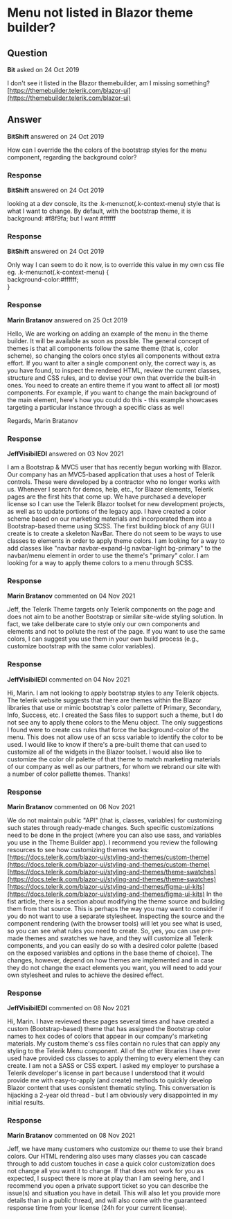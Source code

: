 # Menu not listed in Blazor theme builder?

## Question

**Bit** asked on 24 Oct 2019

I don't see it listed in the Blazor themebuilder, am I missing something? [https://themebuilder.telerik.com/blazor-ui](https://themebuilder.telerik.com/blazor-ui)

## Answer

**BitShift** answered on 24 Oct 2019

How can I override the the colors of the bootstrap styles for the menu component, regarding the background color?

### Response

**BitShift** answered on 24 Oct 2019

looking at a dev console, its the .k-menu:not(.k-context-menu) style that is what I want to change. By default, with the bootstrap theme, it is background: #f8f9fa; but I want #ffffff

### Response

**BitShift** answered on 24 Oct 2019

Only way I can seem to do it now, is to override this value in my own css file eg. .k-menu:not(.k-context-menu) {<br> background-color:#ffffff;<br>}

### Response

**Marin Bratanov** answered on 25 Oct 2019

Hello, We are working on adding an example of the menu in the theme builder. It will be available as soon as possible. The general concept of themes is that all components follow the same theme (that is, color scheme), so changing the colors once styles all components without extra effort. If you want to alter a single component only, the correct way is, as you have found, to inspect the rendered HTML, review the current classes, structure and CSS rules, and to devise your own that override the built-in ones. You need to create an entire theme if you want to affect all (or most) components. For example, if you want to change the main background of the main element, here's how you could do this - this example showcases targeting a particular instance through a specific class as well <style>.specialMenu.k-menu:not(.k-context-menu) { background-color:red;
}
</style>

<TelerikMenu Data="@MenuItems ">
</TelerikMenu>
<div class="specialMenu">
<TelerikMenu Data="@MenuItems">
</TelerikMenu>
</div> Regards, Marin Bratanov

### Response

**JeffVisibilEDI** answered on 03 Nov 2021

I am a Bootstrap & MVC5 user that has recently begun working with Blazor. Our company has an MVC5-based application that uses a host of Telerik controls. These were developed by a contractor who no longer works with us. Whenever I search for demos, help, etc., for Blazor elements, Telerik pages are the first hits that come up. We have purchased a developer license so I can use the Telerik Blazor toolset for new development projects, as well as to update portions of the legacy app. I have created a color scheme based on our marketing materials and incorporated them into a Bootstrap-based theme using SCSS. The first building block of any GUI I create is to create a skeleton NavBar. There do not seem to be ways to use classes to elements in order to apply theme colors. I am looking for a way to add classes like "navbar navbar-expand-lg navbar-light bg-primary" to the navbar/menu element in order to use the theme's "primary" color. I am looking for a way to apply theme colors to a menu through SCSS.

### Response

**Marin Bratanov** commented on 04 Nov 2021

Jeff, the Telerik Theme targets only Telerik components on the page and does not aim to be another Bootstrap or similar site-wide styling solution. In fact, we take deliberate care to style only our own components and elements and not to pollute the rest of the page. If you want to use the same colors, I can suggest you use them in your own build process (e.g., customize bootstrap with the same color variables).

### Response

**JeffVisibilEDI** commented on 04 Nov 2021

Hi, Marin. I am not looking to apply bootstrap styles to any Telerik objects. The telerik website suggests that there are themes within the Blazor libraries that use or mimic bootstrap's color pallette of Primary, Secondary, Info, Success, etc. I created the Sass files to support such a theme, but I do not see any to apply thene colors to the Menu object. The only suggestions I found were to create css rules that force the background-color of the menu. This does not allow use of an scss variable to identify the color to be used. I would like to know if there's a pre-built theme that can used to customize all of the widgets in the Blazor toolset. I would also like to customize the color olir palette of that theme to match marketing materials of our company as well as our partners, for whom we rebrand our site with a number of color pallette themes. Thanks!

### Response

**Marin Bratanov** commented on 06 Nov 2021

We do not maintain public "API" (that is, classes, variables) for customizing such states through ready-made changes. Such specific customizations need to be done in the project (where you can also use sass, and variables you use in the Theme Builder app). I recommend you review the following resources to see how customizing themes works: [https://docs.telerik.com/blazor-ui/styling-and-themes/custom-theme](https://docs.telerik.com/blazor-ui/styling-and-themes/custom-theme) [https://docs.telerik.com/blazor-ui/styling-and-themes/theme-swatches](https://docs.telerik.com/blazor-ui/styling-and-themes/theme-swatches) [https://docs.telerik.com/blazor-ui/styling-and-themes/figma-ui-kits](https://docs.telerik.com/blazor-ui/styling-and-themes/figma-ui-kits) In the fist article, there is a section about modifying the theme source and building them from that source. This is perhaps the way you may want to consider if you do not want to use a separate stylesheet. Inspecting the source and the component rendering (with the browser tools) will let you see what is used, so you can see what rules you need to create. So, yes, you can use pre-made themes and swatches we have, and they will customize all Telerik components, and you can easily do so with a desired color palette (based on the exposed variables and options in the base theme of choice). The changes, however, depend on how themes are implemented and in case they do not change the exact elements you want, you will need to add your own stylesheet and rules to achieve the desired effect.

### Response

**JeffVisibilEDI** commented on 08 Nov 2021

Hi, Marin. I have reviewed these pages several times and have created a custom (Bootstrap-based) theme that has assigned the Bootstrap color names to hex codes of colors that appear in our company's marketing materials. My custom theme's css files contain no rules that can apply any styling to the Telerik Menu component. All of the other libraries I have ever used have provided css classes to apply theming to every element they can create. I am not a SASS or CSS expert. I asked my employer to purshase a Telerik developer's license in part because I understood that it would provide me with easy-to-apply (and create) methods to quickly develop Blazor content that uses consistent thematic styling. This conversation is hijacking a 2-year old thread - but I am obviously very disappointed in my initial results.

### Response

**Marin Bratanov** commented on 08 Nov 2021

Jeff, we have many customers who customize our theme to use their brand colors. Our HTML rendering also uses many classes you can cascade through to add custom touches in case a quick color customization does not change all you want it to change. If that does not work for you as expected, I suspect there is more at play than I am seeing here, and I recommend you open a private support ticket so you can describe the issue(s) and situation you have in detail. This will also let you provide more details than in a public thread, and will also come with the guaranteed response time from your license (24h for your current license).

